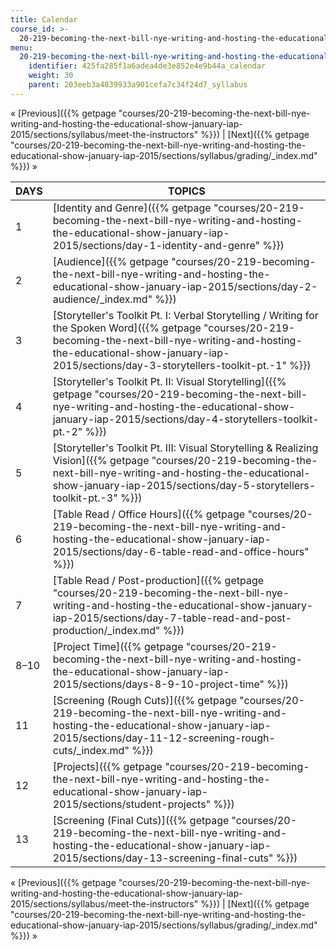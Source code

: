 ```yaml
---
title: Calendar
course_id: >-
  20-219-becoming-the-next-bill-nye-writing-and-hosting-the-educational-show-january-iap-2015
menu:
  20-219-becoming-the-next-bill-nye-writing-and-hosting-the-educational-show-january-iap-2015:
    identifier: 425fa285f1a6adea4de3e852e4e9b44a_calendar
    weight: 30
    parent: 203eeb3a4839933a901cefa7c34f24d7_syllabus
---
```

« [Previous]({{% getpage "courses/20-219-becoming-the-next-bill-nye-writing-and-hosting-the-educational-show-january-iap-2015/sections/syllabus/meet-the-instructors" %}}) | [Next]({{% getpage "courses/20-219-becoming-the-next-bill-nye-writing-and-hosting-the-educational-show-january-iap-2015/sections/syllabus/grading/_index.md" %}}) »

| DAYS | TOPICS |
| --- | --- |
| 1 | [Identity and Genre]({{% getpage "courses/20-219-becoming-the-next-bill-nye-writing-and-hosting-the-educational-show-january-iap-2015/sections/day-1-identity-and-genre" %}}) |
| 2 | [Audience]({{% getpage "courses/20-219-becoming-the-next-bill-nye-writing-and-hosting-the-educational-show-january-iap-2015/sections/day-2-audience/_index.md" %}}) |
| 3 | [Storyteller's Toolkit Pt. I: Verbal Storytelling / Writing for the Spoken Word]({{% getpage "courses/20-219-becoming-the-next-bill-nye-writing-and-hosting-the-educational-show-january-iap-2015/sections/day-3-storytellers-toolkit-pt.-1" %}}) |
| 4 | [Storyteller's Toolkit Pt. II: Visual Storytelling]({{% getpage "courses/20-219-becoming-the-next-bill-nye-writing-and-hosting-the-educational-show-january-iap-2015/sections/day-4-storytellers-toolkit-pt.-2" %}}) |
| 5 | [Storyteller's Toolkit Pt. III: Visual Storytelling & Realizing Vision]({{% getpage "courses/20-219-becoming-the-next-bill-nye-writing-and-hosting-the-educational-show-january-iap-2015/sections/day-5-storytellers-toolkit-pt.-3" %}}) |
| 6 | [Table Read / Office Hours]({{% getpage "courses/20-219-becoming-the-next-bill-nye-writing-and-hosting-the-educational-show-january-iap-2015/sections/day-6-table-read-and-office-hours" %}}) |
| 7 | [Table Read / Post-production]({{% getpage "courses/20-219-becoming-the-next-bill-nye-writing-and-hosting-the-educational-show-january-iap-2015/sections/day-7-table-read-and-post-production/_index.md" %}}) |
| 8–10 | [Project Time]({{% getpage "courses/20-219-becoming-the-next-bill-nye-writing-and-hosting-the-educational-show-january-iap-2015/sections/days-8-9-10-project-time" %}}) |
| 11 | [Screening (Rough Cuts)]({{% getpage "courses/20-219-becoming-the-next-bill-nye-writing-and-hosting-the-educational-show-january-iap-2015/sections/day-11-12-screening-rough-cuts/_index.md" %}}) |
| 12 | [Projects]({{% getpage "courses/20-219-becoming-the-next-bill-nye-writing-and-hosting-the-educational-show-january-iap-2015/sections/student-projects" %}}) |
| 13 | [Screening (Final Cuts)]({{% getpage "courses/20-219-becoming-the-next-bill-nye-writing-and-hosting-the-educational-show-january-iap-2015/sections/day-13-screening-final-cuts" %}}) 

« [Previous]({{% getpage "courses/20-219-becoming-the-next-bill-nye-writing-and-hosting-the-educational-show-january-iap-2015/sections/syllabus/meet-the-instructors" %}}) | [Next]({{% getpage "courses/20-219-becoming-the-next-bill-nye-writing-and-hosting-the-educational-show-january-iap-2015/sections/syllabus/grading/_index.md" %}}) »